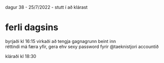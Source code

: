 dagur 38 - 25/7/2022 - stutt í að klárast

# ferli dagsins
byrjaði kl 16:15
virkaði að tengja gagnagrunn beint inn  
réttindi má færa yfir, gera ehv sexy password fyrir @taeknistjori accountið

kláraði kl 18:30